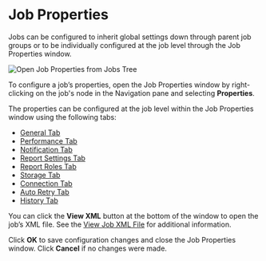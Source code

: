 # Job Properties

Jobs can be configured to inherit global settings down through parent job groups or to be individually configured at the job level through the Job Properties window.

![Open Job Properties from Jobs Tree](/img/product_docs/accessanalyzer/accessanalyzer/enterpriseauditor/admin/hostmanagement/jobstree.png)

To configure a job’s properties, open the Job Properties window by right-clicking on the job's node in the Navigation pane and selecting __Properties__.

The properties can be configured at the job level within the Job Properties window using the following tabs:

- [General Tab](/docs/accessanalyzer/accessanalyzer/enterpriseauditor/admin/jobs/job/properties/general.md)
- [Performance Tab](/docs/accessanalyzer/accessanalyzer/enterpriseauditor/admin/jobs/job/properties/performance.md)
- [Notification Tab](/docs/accessanalyzer/accessanalyzer/enterpriseauditor/admin/jobs/job/properties/notification.md)
- [Report Settings Tab](/docs/accessanalyzer/accessanalyzer/enterpriseauditor/admin/jobs/job/properties/reportsettings.md)
- [Report Roles Tab](/docs/accessanalyzer/accessanalyzer/enterpriseauditor/admin/jobs/job/properties/reportroles.md)
- [Storage Tab](/docs/accessanalyzer/accessanalyzer/enterpriseauditor/admin/jobs/job/properties/storage.md)
- [Connection Tab](/docs/accessanalyzer/accessanalyzer/enterpriseauditor/admin/jobs/job/properties/connection.md)
- [Auto Retry Tab](/docs/accessanalyzer/accessanalyzer/enterpriseauditor/admin/jobs/job/properties/autoretry.md)
- [History Tab](/docs/accessanalyzer/accessanalyzer/enterpriseauditor/admin/jobs/job/properties/history.md)

You can click the __View XML__ button at the bottom of the window to open the job’s XML file. See the [View Job XML File](/docs/accessanalyzer/accessanalyzer/enterpriseauditor/admin/jobs/job/properties/viewxml.md) for additional information.

Click __OK__ to save configuration changes and close the Job Properties window. Click __Cancel__ if no changes were made.
